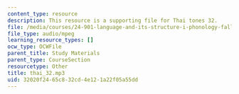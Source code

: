 ```yaml
---
content_type: resource
description: This resource is a supporting file for Thai tones 32.
file: /media/courses/24-901-language-and-its-structure-i-phonology-fall-2010/32020f2465c832cd4e121a22f05a55dd_thai_32.mp3
file_type: audio/mpeg
learning_resource_types: []
ocw_type: OCWFile
parent_title: Study Materials
parent_type: CourseSection
resourcetype: Other
title: thai_32.mp3
uid: 32020f24-65c8-32cd-4e12-1a22f05a55dd
---
```

